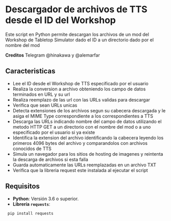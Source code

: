# Descargador de archivos de TTS desde el ID del Workshop 

Este script en Python permite descargan los archivos de un mod del Workshop de Tabletop Simulator dado el ID a un directorio dado por el nombre del mod

**Creditos** Telegram @hinakawa y @alemarfar

## Caracteristicas
- Lee el ID desde el Workshop de TTS especificado por el usuario
- Realiza la conversion a archivo obteniendo los campo de datos terminados en URL y su url
- Realiza reemplazo de las url con las URLs validas para descargar
- Verifica que sean URLs unicas
- Detecta extensiones de los archivos segun su cabecera descargada y le asiga el MIME Type correspondiente
  a los correspondientes a TTS
- Descarga las URLs indicando nombre del campo de datos utilizando el metodo HTTP GET a un directorio con el nombre del mod o a uno especificado por el usuario si ya existe
- Identifica la extension del archivo identificando la cabecera leyendo los primeros 4096 bytes del archivo y comparandolos con archivos conocidos de TTS
- Simula un navegador para los sitios de hosting de imagenes y reintenta la descarga de archivos si esta falla
- Guarda automaticamente las URLs reemplazadas en un archivo TXT 
- Verifica que la libreria request este instalada al ejecutar el script


## Requisitos
- **Python**: Versión 3.6 o superior.
- **Librería `requests`**:
```bash
 pip install requests
```
   

